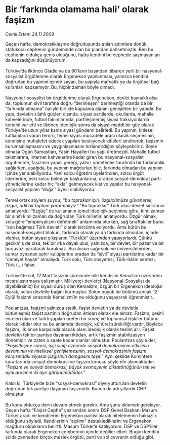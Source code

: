 # Bir ‘farkında olamama hali’ olarak faşizm

*Cemil Ertem 24.11.2009*

<div class="taraf_structure_2col_1zq">
<div class="margen_n">



 <p>Geçen hafta, demokratikleşme doğrultusunda atılan adımlara dönük, statükocu cephenin gündeminde olan bir plandan bahsetmiştik. Ben bu cephenin oldukça geniş olduğunu, hatta kendini bu cephede saymayanları da kapsadığını düşünüyorum. <br/><br/>Türkiye’de ilkönce Gladio ya da 90’ların başından itibaren yerli bir nasyonal-sosyalist örgütlenme olarak Ergenekon yapılanması, yalnızca kendini doğrudan bu yapının içinde sayan, bu yapıyla mafyatik ya da örgütsel bağ kuranları kapsamıyor. Bu, hiçbir zaman böyle olmadı. <br/><br/>Nasyonal-sosyalist bir örgütlenme olarak Ergenekon, devlet kaynaklı olsa da, toplumun sivil tarafına doğru “derinleşen” derinleştiği oranda da bir “farkında olmama” haliyle birlikte kapsama alanını genişleten bir yapıdır. Bu yapı, devletin silahlı güçleri dışında, siyasi partilerde, okullarda, mahalle kahvelerinde, futbol takımlarında, partileşmemiş siyasi fraksiyonlarda kendini var etti ve ilkönce ideolojik sonra da siyasi-maddi bir güç olarak Türkiye’de uzun yıllar kanla siyasi gündemi belirledi. Bu yapının, kitlesel katliamlara varan terörü, temel siyasi mücadele aracı olarak seçmesinin, kendisine muhalefet edecek yapıları besleyecek kitleleri sindirerek, faşizmin kurumsallaşmasını ve yaygınlaşmasını hızlandırdığını söyleyebiliriz. Böyle olmasa Ogün Samastları, Yasin Hayalleri bu yapı üretmezdi. Mahalle futbol takımlarına, internet kahvelerine kadar giren bu nasyonal-sosyalist örgütlenme, faşizmin yapısı gereği, yalnız yönetenler tarafında bir farkındalık sağlarken, aşağıda, bu yapının mağdurları bile, farkında olmadan bu yapının içinde yer alabiliyordu. Yani solcu öğretim üyelerinden, solcu örgüt liderlerine, eski solcu belediye başkanlarına, oradan sosyal-demokrat parti yöneticilerine kadar hiç “akla” gelmeyecek kişi ve yapılar bu nasyonal-sosyalist yapının “doğal” üyesi olabiliyordu. <br/><br/>Temel ortak söylem şuydu; <i>“bu topraklar için, özgücümüze güvenerek, özgür, adil bir toplum yaratmalıyız”</i> “Bu topraklar” Türk ulus-devlet sınırlarını anlatıyordu; “özgüç” de kullananın temel ideolojik seçimine göre, kimi zaman bir sınıfı kimi zaman da doğrudan Türk milletini anlatıyordu. Özgür olmak, sola göre “emperyalizmi defetmek” anlamında olurken, sağ taraftakiler bunu “son bağımsız Türk devleti” olarak tercüme ediyordu. Ama bütün bu nasyonal-sosyalist blokun, farkında olarak ya da farkında olmadan, içinde olanlar, bütün siyasi çıkışlarını “Türklük” üzerinden yapıyorlardı. Çünkü gecikmiş de olsa, tek bir ırka dayalı ulus, yalnızca, bir devlet, bir pazar ve bir burjuvazi yaratarak kurulmaz. Bu ulusun sağı-solu ve üniversitelerden, kumar oynanan şehir kulüplerine oradan da “sivil” siyasi partilerine kadar bir “cemiyet hayatı” olmalıydı. Türk solu, Türk sosyetesi, Türk-İslâm sentezi, Türk (...) falan. <br/><br/>Türkiye’de sol, 12 Mart faşizmi sürecinde bile kendisini Kemalizm üzerinden meşrulaştırmaya çalışmıştır. Milliyetçi-devletçi (Nasyonal-Sosyalist de diyebilirsiniz) bir siyasi duruş olan Kemalizm, özgün bir Ergenekon ideolojisi olarak, solun devletle bağını kurmuştur. Solun büyük bir bölümü ancak 12 Eylül faşizmi sırasında Kemalizm’in ne olduğunu yaşayarak öğrenmiştir. <br/><br/>Poulantzas, faşizmi yalnızca statik, faşist devletin ya da devletle bütünleşmiş faşist partinin doğrudan iktidarı olarak ele almaz. Faşizm, çeşitli evreleri olan ve farklı yapıları üreten bir süreç ve toplumsal ilişkiler bütünü olarak iktidar olur ve bu anlamda ideolojik, kültürel sürekliliği vardır. Böylece faşizm, ilk önce karşısında olacak olanı ideolojik olarak teslim alır. Faşist devletin tek bir partiye dayanan iktidarı, artık faşizmin stabilizasyon dönemidir ve zaten o saate kadar olanlar olmuştur. Poulantzas şöyle der; <i>“Faşistleşme süreci, işçi sınıfı üzerinde sosyal demokrasinin etkisinin devamının ve niteliksel genişlemesinin, sosyal-demokrasinin faşizm karşısındaki siyasal çizgisinin damgasını taşır.”</i> Aynı şekilde Komintern kararlarında sosyal-demokrasi ve faşizm konusu şöyle ele alınmaktadır: <i>“Faşizm ve sosyal demokrasi, büyük sermayenin diktatörlüğünün tek ve aynı aracının iki ayrı görünümüdürler.”</i> <br/><br/>Kaldı ki, Türkiye’de bize “sosyal-demokrasi” diye yutturulan devletin doğrudan tek partiye dayanan faşizmidir. Bunun da adı yıllardır CHP olmuştur. <br/><br/>Bu konu oldukça derin devam etmek gerekir. Ama şunu eklemek gerekiyor. Geçen hafta “Faşist Cephe” yazısından sonra DSP Genel Başkanı Masum Türker aradı ve kendilerini Ergenekon partisi olarak nitelememin haksızlık olduğunu söyledi. Kendilerinin “açılımı” desteklediklerini ve Ergenekon mağduru olduklarını belirtti. Masum Türker’e katılıyorum. DSP ve DSP’liler farkında olarak Ergenekon çemberinin içinde değiller elbet. Bugün kendini solda zanneden birçok meslek örgütü, parti ve sol çevrenin olduğu gibi.</p>
<br/>
<br/>
<br/>



<br/>


<div id="taraf_not">
</div>

</div>


</div>
